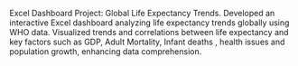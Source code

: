 Excel Dashboard Project: Global Life Expectancy Trends.
Developed an interactive Excel dashboard analyzing life expectancy trends globally using WHO data.
Visualized trends and correlations between life expectancy and key factors such as GDP, Adult Mortality, Infant deaths , health issues and population growth, enhancing data comprehension.

